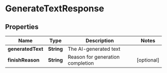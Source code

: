 # GenerateTextResponse

## Properties

| Name              | Type       | Description                      | Notes      |
|-------------------|------------|----------------------------------|------------|
| **generatedText** | **String** | The AI-generated text            |            |
| **finishReason**  | **String** | Reason for generation completion | [optional] |



